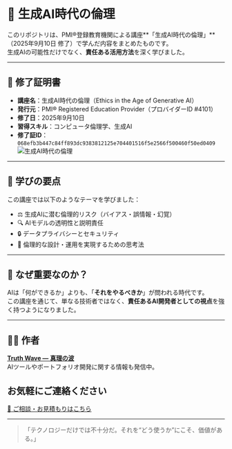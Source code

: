 # 🧭 生成AI時代の倫理

このリポジトリは、PMI®登録教育機関による講座**「生成AI時代の倫理」**（2025年9月10日 修了）で学んだ内容をまとめたものです。  
生成AIの可能性だけでなく、**責任ある活用方法**を深く学びました。

---

## 📜 修了証明書

- **講座名**：生成AI時代の倫理（Ethics in the Age of Generative AI）  
- **発行元**：PMI® Registered Education Provider（プロバイダーID #4101）  
- **修了日**：2025年9月10日  
- **習得スキル**：コンピュータ倫理学、生成AI  
- **修了証ID**：`068efb3b447c84ff893dc9383812125e704401516f5e2566f500460f50ed0409`
![生成AI時代の倫理](https://github.com/user-attachments/assets/93110864-c74b-4615-994d-a08397d5c0df)



---

## 🧠 学びの要点

この講座では以下のようなテーマを学びました：

- ⚖️ 生成AIに潜む倫理的リスク（バイアス・誤情報・幻覚）
- 🔍 AIモデルの透明性と説明責任
- 🔒 データプライバシーとセキュリティ
- 🧭 倫理的な設計・運用を実現するための思考法

---

## 🚀 なぜ重要なのか？

AIは「何ができるか」よりも、「**それをやるべきか**」が問われる時代です。  
この講座を通じて、単なる技術者ではなく、**責任あるAI開発者としての視点**を強く持つようになりました。

---

## 🧑‍💻 作者

**[Truth Wave ― 真理の波](https://github.com/truthwave)**  
AIツールやポートフォリオ開発に関する情報も発信中。

## お気軽にご連絡ください
[📩 ご相談・お見積もりはこちら](mailto:realmadrid71214591@gmail.com)


---

> 「テクノロジーだけでは不十分だ。それを“どう使うか”にこそ、価値がある。」

